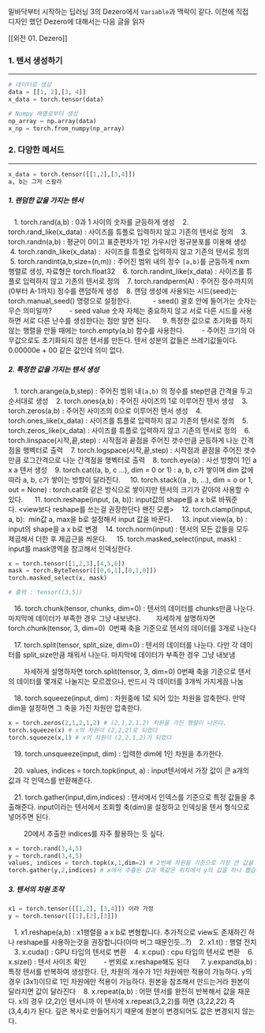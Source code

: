 밑바닥부터 시작하는 딥러닝 3의 Dezero에서 `Variable`과 맥락이 같다. 이전에 직접 디자인 했던 Dezero에 대해서는 다음 글을 읽자

[[외전 01. Dezero]]


### 1. 텐서 생성하기
---
``` python
# 데이터로 생성
data = [[1, 2],[3, 4]]
x_data = torch.tensor(data)

# Numpy 배열로부터 생성
np_array = np.array(data)
x_np = torch.from_numpy(np_array)
```


### 2. 다양한 메서드
---
``` python
x_data = torch.tensor([[1,2],[3,4]])
a, b는 그저 스칼라
```

##### 1. 랜덤한 값을 가지는 텐서

   1. torch.rand(a,b) : 0과 1 사이의 숫자를 균등하게 생성
   2. torch.rand_like(x_data) : 사이즈를 튜플로 입력하지 않고 기존의 텐서로 정의
   3. torch.randn(a,b) : 평균이 0이고 표준편차가 1인 가우시안 정규분포를 이용해 생성
   4. torch.randn_like(x_data) :  사이즈를 튜플로 입력하지 않고 기존의 텐서로 정의
   5. torch.randint(a,b,size=(n,m)) : 주어진 범위 내의 정수 `[a,b)`를 균등하게 nxm 행렬로 생성, 자료형은 torch.float32
   6. torch.randint_like(x_data) : 사이즈를 튜플로 입력하지 않고 기존의 텐서로 정의
   7. torch.randperm(A) : 주어진 정수까지의(0부터 A-1까지) 정수를 랜덤하게 생성
   8. 랜덤 생성에 사용되는 시드(seed)는 torch.manual_seed() 명령으로 설정한다.  
        - seed() 괄호 안에 들어가는 숫자는 무슨 의미일까?
        - seed value 숫자 자체는 중요하지 않고 서로 다른 시드를 사용하면 서로 다른 난수를 생성한다는 점만 알면 된다.  
   9. 특정한 값으로 초기화를 하지 않는 행렬을 만들 때에는 torch.empty(a,b) 함수를 사용한다.
        - 주어진 크기의 아무값으로도 초기화되지 않은 텐서를 만든다. 텐서 성분의 값들은 쓰레기값들이다. 0.00000e + 00 같은 값인데 의미 없다.
    
##### 2. 특정한 값을 가지는 텐서 생성

   1. torch.arange(a,b,step) : 주어진 범위 내`[a,b)` 의 정수를 step만큼 간격을 두고 순서대로 생성
   2. torch.ones(a,b) : 주어진 사이즈의 1로 이루어진 텐서 생성
   3. torch.zeros(a,b) : 주어진 사이즈의 0으로 이루어진 텐서 생성
   4. torch.ones_like(x_data) : 사이즈를 튜플로 입력하지 않고 기존의 텐서로 정의
   5. torch.zeros_like(x_data) : 사이즈를 튜플로 입력하지 않고 기존의 텐서로 정의
   6. torch.linspace(시작,끝,step) : 시작점과 끝점을 주어진 갯수만큼 균등하게 나눈 간격점을 행벡터로 출력
   7. torch.logspace(시작,끝,step) : 시작점과 끝점을 주어진 갯수만큼 로그간격으로 나눈 간격점을 행벡터로 출력
   8. torch.eye(a) : 사선 방향이 1인 a x a 텐서 생성
   9. torch.cat((a, b, c ...), dim = 0 or 1) : a, b, c가 쌓이며 dim 값에 따라 a, b, c가 쌓이는 방향이 달라진다. 
   10. torch.stack((a , b, ...), dim = o or 1, out = None) : torch.cat와 같은 방식으로 쌓이지만 텐서의 크기가 같아야 사용할 수 있다.  
   11. torch.reshape(input, (a, b)): input값의 shape를 a x b로 바꿔준다. <view보다 reshape를 쓰는걸 권장한단다 왠진 모름>
   12. torch.clamp(input, a, b):  min값 a, max을 b로 설정해서 input 값을 바꾼다. 
   13. input.view(a, b) : input의 shape을 a x b로 변경
   14. torch.norm(input) : 텐서의 모든 값들을 모두 제곱해서 더한 후 제곱근을 씌운다. 
   15. torch.masked_select(input, mask) : input를 mask영역을 참고해서 인덱싱한다.
  
```python
x = torch.tensor([1,2,3],[4,5,6])  
mask = torch.ByteTensor([[0,0,1],[0,1,0]])  
torch.masked_select(x, mask)  

# 출력 : tensor([3,5])
```

   16. torch.chunk(tensor, chunks, dim=0) : 텐서의 데이터를 chunks만큼 나눈다. 마지막에 데이터가 부족한 경우 그냥 내보낸다. 
   
	   자세하게 설명하자면 torch.chunk(tensor, 3, dim=0)  0번째 축을 기준으로 텐서의 데이터를 3개로 나눈다

   17. torch.split(tensor, split_size, dim=0) : 텐서의 데이터를 나눈다. 다만 각 데이터를 split_size만큼 채워서 나눈다. 마지막에 데이터가 부족한 경우 그냥 내보냄

        자세하게 설명하자면 torch.split(tensor, 3, dim=0) 0번째 축을 기준으로 텐서의 데이터를 몇개로 나눌지는 모르겠으나, 반드시 각 데이터를 3개씩 가지게끔 나눔

   18. torch.squeeze(input, dim) : 차원중에 1로 되어 있는 차원을 압축한다. 만약 dim을 설정하면 그 축을 가진 차원만 압축한다.

``` python
x = torch.zeros(2,1,2,1,2) # (2,1,2,1,2) 차원을 가진 행렬이 나온다.
torch.squeeze(x) # x의 차원이 (2,2,2)로 되었다
torch.squeeze(x,1) # x의 차원이 (2,2,1,2)가 되었다
```
  
   19. torch.unsqueeze(input, dim) : 입력한 dim에 1인 차원을 추가한다.

   20. values, indices = torch.topk(input, a) : input텐서에서 가장 값이 큰 a개의 값과 각 인덱스를 반환해준다.

   21. torch.gather(input,dim,indices) : 텐서에서 인덱스를 기준으로 특정 값들을 추출해준다. input이라는 텐서에서 조회할 축(dim)을 설정하고 인덱싱을 텐서 형식으로 넣어주면 된다.

        20에서 추출한 indices를 자주 활용하는 듯 싶다.
        
``` python
x = torch.rand(3,4,5)  
y = torch.rand(3,4,5)  
values, indices = torch.topk(x,1,dim=2) # 2번째 차원을 기준으로 가장 큰 값을 하나 뽑습니다.
torch.gather(y,2,indices) # x에서 추출된 값과 똑같은 위치에서 y의 값을 하나 뽑습니다  
```

  
##### 3. 텐서의 차원 조작
   
``` python
x1 = torch.tensor([[1,2], [3,4]]) 이라 가정
y = torch.tensor([[1],[2],[3]])
```

   1. x1.reshape(a,b) : x1행렬을 a x b로 변형합니다. 추가적으로 view도 존재하긴 하나 reshape를 사용하는것을 권장합니다(아마 버그 때문인듯...?)
   2. x1.t() : 행렬 전치
   3. x.cuda() : GPU 타입의 텐서로 변환
   4. x.cpu() : cpu 타입의 텐서로 변환
   6. x.size() : 텐서 사이즈 확인
        - 번외로 x.reshape해도 된다  
   7. y.expand(a,b) : 특정 텐서를 반복하여 생성한다. 단, 차원의 개수가 1인 차원에만 적용이 가능하다. y의 경우 (3x1)이므로 1인 차원에만 적용이 가능하다. 원본을 참조해서 만드는거라 원본이 달라지면 값이 달라진다
   8. x.repeat(a,b) : 어떤 텐서를 완전히 반복해서 값을 채운다. x의 경우 (2,2)인 텐서니까 이 텐서에 x.repeat(3,2,2)를 하면 (3,2*2,2*2) 즉 (3,4,4)가 된다. 깊은 복사로 만들어지기 때문에 원본이 변경되어도 값은 변경되지 않는다.

















